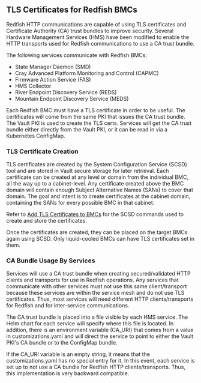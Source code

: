 ## TLS Certificates for Redfish BMCs

Redfish HTTP communications are capable of using TLS certificates and Certificate Authority \(CA\) trust bundles to improve security. Several Hardware Management Services \(HMS\) have been modified to enable the HTTP transports used for Redfish communications to use a CA trust bundle.

The following services communicate with Redfish BMCs:

-   State Manager Daemon \(SMD\)
-   Cray Advanced Platform Monitoring and Control \(CAPMC\)
-   Firmware Action Service \(FAS\)
-   HMS Collector
-   River Endpoint Discovery Service \(REDS\)
-   Mountain Endpoint Discovery Service \(MEDS\)

Each Redfish BMC must have a TLS certificate in order to be useful. The certificates will come from the same PKI that issues the CA trust bundle. The Vault PKI is used to create the TLS certs. Services will get the CA trust bundle either directly from the Vault PKI, or it can be read in via a Kubernetes ConfigMap.

### TLS Certificate Creation

TLS certificates are created by the System Configuration Service \(SCSD\) tool and are stored in Vault secure storage for later retrieval. Each certificate can be created at any level or domain from the individual BMC, all the way up to a cabinet-level. Any certificate created above the BMC domain will contain enough Subject Alternative Names \(SANs\) to cover that domain. The goal and intent is to create certificates at the cabinet domain, containing the SANs for every possible BMC in that cabinet.

Refer to [Add TLS Certificates to BMCs](Add_TLS_Certificates_to_BMCs.md) for the SCSD commands used to create and store the certificates.

Once the certificates are created, they can be placed on the target BMCs again using SCSD. Only liquid-cooled BMCs can have TLS certificates set in them.

### CA Bundle Usage By Services

Services will use a CA trust bundle when creating secured/validated HTTP clients and transports for use in Redfish operations. Any services that communicate with other services must not use this same client/transport because these services are within the service mesh and do not use TLS certificates. Thus, most services will need different HTTP clients/transports for Redfish and for inter-service communications.

The CA trust bundle is placed into a file visible by each HMS service. The Helm chart for each service will specify where this file is located. In addition, there is an environment variable \(CA\_URI\) that comes from a value in customizations.yaml and will direct the service to point to either the Vault PKI's CA bundle or to the ConfigMap bundle.

If the CA\_URI variable is an empty string, it means that the customizations.yaml has no special entry for it. In this event, each service is set up to not use a CA bundle for Redfish HTTP clients/transports. Thus, this implementation is very backward compatible.

